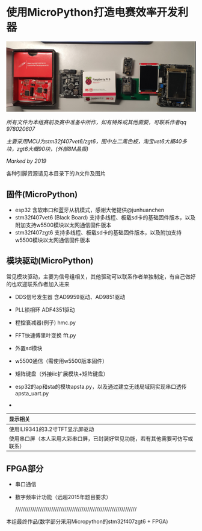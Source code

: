 # 使用MicroPython打造电赛效率开发利器



![pic](../.pic/TIM截图20190815154847.png)



*所有文件为本组赛前及赛中准备中所作，如有特殊或其他需要，可联系作者qq 978020607*

*主要采用MCU为stm32f407vet6/zgt6，图中左二黑色板，淘宝vet6大概40多块，zgt6大概90块，(外部8M晶振)*

*Marked by 2019*



各种引脚资源请见本目录下的.h文件及图片



## 固件(MicroPython)
- esp32 
 含软串口和蓝牙从机模式，感谢大佬提供@junhuanchen
- stm32f407vet6 (Black Board)
 支持多线程、板载sd卡的基础固件版本，以及附加支持w5500模块以太网通信固件版本
- stm32f407zgt6
支持多线程、板载sd卡的基础固件版本，以及附加支持w5500模块以太网通信固件版本

## 模块驱动(MicroPython)
常见模块驱动，主要为信号组相关，其他驱动可以联系作者单独制定，有自己做好的也欢迎联系作者加入进来
- DDS信号发生器
   含AD9959驱动、AD9851驱动

- PLL锁相环
   ADF4351驱动

- 程控衰减器(例子) hmc.py

- FFT快速傅里叶变换 fft.py

- 外置sd模块

- w5500通信（需使用w5500版本固件）

- 矩阵键盘（外接iic扩展模块+矩阵键盘）

- esp32的ap和sta的模块apsta.py，以及通过建立无线局域网实现串口透传apsta_uart.py

- 

   | 显示相关                                                     |
   | :----------------------------------------------------------- |
   | 使用ILI9341的3.2寸TFT显示屏驱动                              |
   | 使用串口屏（本人采用大彩串口屏，已封装好常见功能，若有其他需要可仿写或联系） |



  ## FPGA部分
- 串口通信

- 数字频率计功能（远超2015年题目要求）

  

  

  ////////////////////////////////////////////////////////////////

  

本组最终作品(数字部分采用Micropython的stm32f407zgt6 + FPGA)

<!--19年D题：-->
<!--![pic](../.pic/IMG_20190810_134416.jpg)-->
<!--![pic](../.pic/IMG_20190810_134438.jpg)-->














